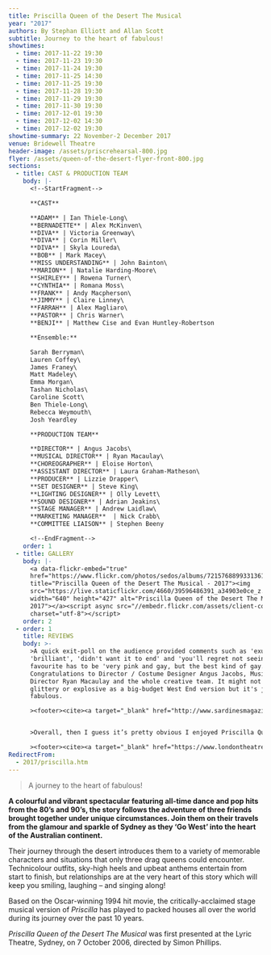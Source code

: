 ```yaml
---
title: Priscilla Queen of the Desert The Musical
year: "2017"
authors: By Stephan Elliott and Allan Scott
subtitle: Journey to the heart of fabulous!
showtimes:
  - time: 2017-11-22 19:30
  - time: 2017-11-23 19:30
  - time: 2017-11-24 19:30
  - time: 2017-11-25 14:30
  - time: 2017-11-25 19:30
  - time: 2017-11-28 19:30
  - time: 2017-11-29 19:30
  - time: 2017-11-30 19:30
  - time: 2017-12-01 19:30
  - time: 2017-12-02 14:30
  - time: 2017-12-02 19:30
showtime-summary: 22 November-2 December 2017
venue: Bridewell Theatre
header-image: /assets/priscrehearsal-800.jpg
flyer: /assets/queen-of-the-desert-flyer-front-800.jpg
sections:
  - title: CAST & PRODUCTION TEAM
    body: |-
      <!--StartFragment-->

      **CAST**

      **ADAM** | Ian Thiele-Long\
      **BERNADETTE** | Alex McKinven\
      **DIVA** | Victoria Greenway\
      **DIVA** | Corin Miller\
      **DIVA** | Skyla Loureda\
      **BOB** | Mark Macey\
      **MISS UNDERSTANDING** | John Bainton\
      **MARION** | Natalie Harding-Moore\
      **SHIRLEY** | Rowena Turner\
      **CYNTHIA** | Romana Moss\
      **FRANK** | Andy Macpherson\
      **JIMMY** | Claire Linney\
      **FARRAH** | Alex Magliaro\
      **PASTOR** | Chris Warner\
      **BENJI** | Matthew Cise and Evan Huntley-Robertson

      **Ensemble:**

      Sarah Berryman\
      Lauren Coffey\
      James Franey\
      Matt Madeley\
      Emma Morgan\
      Tashan Nicholas\
      Caroline Scott\
      Ben Thiele-Long\
      Rebecca Weymouth\
      Josh Yeardley

      **PRODUCTION TEAM**

      **DIRECTOR** | Angus Jacobs\
      **MUSICAL DIRECTOR** | Ryan Macaulay\
      **CHOREOGRAPHER** | Eloise Horton\
      **ASSISTANT DIRECTOR** | Laura Graham-Matheson\
      **PRODUCER** | Lizzie Drapper\
      **SET DESIGNER** | Steve King\
      **LIGHTING DESIGNER** | Olly Levett\
      **SOUND DESIGNER** | Adrian Jeakins\
      **STAGE MANAGER** | Andrew Laidlaw\
      **MARKETING MANAGER**  | Nick Crabb\
      **COMMITTEE LIAISON** | Stephen Beeny

      <!--EndFragment-->
    order: 1
  - title: GALLERY
    body: |-
      <a data-flickr-embed="true"
      href="https://www.flickr.com/photos/sedos/albums/72157688993313616"
      title="Priscilla Queen of the Desert The Musical - 2017"><img
      src="https://live.staticflickr.com/4660/39596486391_a34903e0ce_z.jpg"
      width="640" height="427" alt="Priscilla Queen of the Desert The Musical -
      2017"></a><script async src="//embedr.flickr.com/assets/client-code.js"
      charset="utf-8"></script>
    order: 2
  - order: 1
    title: REVIEWS
    body: >-
      >A quick exit-poll on the audience provided comments such as 'exuberant',
      'brilliant', 'didn't want it to end' and 'you'll regret not seeing it.' My
      favourite has to be 'very pink and gay, but the best kind of gay.'
      Congratulations to Director / Costume Designer Angus Jacobs, Musical
      Director Ryan Macaulay and the whole creative team. It might not be as
      glittery or explosive as a big-budget West End version but it's just as
      fabulous.

      ><footer><cite><a target="_blank" href="http://www.sardinesmagazine.co.uk/reviews/review.php?REVIEW-SEDOS-Priscilla%20Queen%20of%20the%20Desert%20-%20the%20Musical&reviewsID=3051t">Priscilla Queen of the Desert, 2017, Sardines</a></cite></footer>


      >Overall, then I guess it’s pretty obvious I enjoyed Priscilla Queen of the Desert. Sedos have put together and delivered a first-rate show that is fun with a capital ‘F’ and entertaining with a capital ‘E’ from start to finish.

      ><footer><cite><a target="_blank" href="https://www.londontheatre1.com/reviews/priscilla-queen-of-the-desert-review-bridewell-theatre-london/">Priscilla Queen of the Desert, 2017, London Theatre 1</a></cite></footer>
RedirectFrom:
  - 2017/priscilla.htm
---
```

> A journey to the heart of fabulous!

**A colourful and vibrant spectacular featuring all-time dance and pop hits from the 80’s and 90’s, the story follows the adventure of three friends brought together under unique circumstances. Join them on their travels from the glamour and sparkle of Sydney as they ‘Go West’ into the heart of the Australian continent.**

Their journey through the desert introduces them to a variety of memorable characters and situations that only three drag queens could encounter. Technicolour outfits, sky-high heels and upbeat anthems entertain from start to finish, but relationships are at the very heart of this story which will keep you smiling, laughing – and singing along!

Based on the Oscar-winning 1994 hit movie, the critically-acclaimed stage musical version of *Priscilla* has played to packed houses all over the world during its journey over the past 10 years.

*Priscilla Queen of the Desert The Musical* was first presented at the Lyric Theatre, Sydney, on 7 October 2006, directed by Simon Phillips.